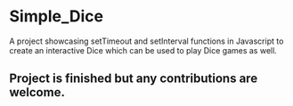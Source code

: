 # Simple_Dice

A project showcasing setTimeout and setInterval functions in Javascript to create an interactive Dice which can be used to play Dice games as well.

## Project is finished but any contributions are welcome.
